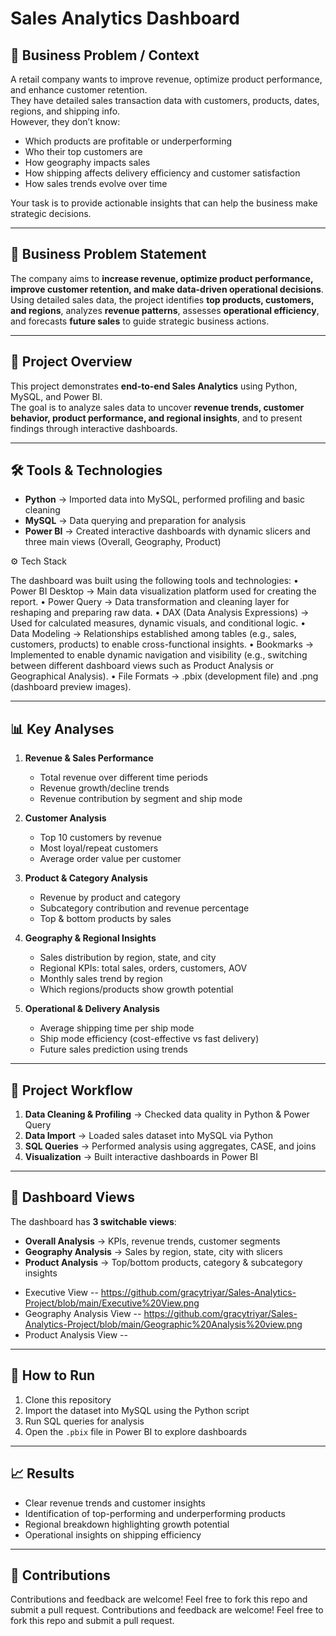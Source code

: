 # Sales Analytics Dashboard

## 🏢 Business Problem / Context
A retail company wants to improve revenue, optimize product performance, and enhance customer retention.  
They have detailed sales transaction data with customers, products, dates, regions, and shipping info.  
However, they don’t know:  
- Which products are profitable or underperforming  
- Who their top customers are  
- How geography impacts sales  
- How shipping affects delivery efficiency and customer satisfaction  
- How sales trends evolve over time  

Your task is to provide actionable insights that can help the business make strategic decisions.  

---

## 🎯 Business Problem Statement
The company aims to **increase revenue, optimize product performance, improve customer retention, and make data-driven operational decisions**.  
Using detailed sales data, the project identifies **top products, customers, and regions**, analyzes **revenue patterns**, assesses **operational efficiency**, and forecasts **future sales** to guide strategic business actions.  

---
## 📌 Project Overview
This project demonstrates **end-to-end Sales Analytics** using Python, MySQL, and Power BI.  
The goal is to analyze sales data to uncover **revenue trends, customer behavior, product performance, and regional insights**, and to present findings through interactive dashboards.

---

## 🛠️ Tools & Technologies
- **Python** → Imported data into MySQL, performed profiling and basic cleaning  
- **MySQL** → Data querying and preparation for analysis  
- **Power BI** → Created interactive dashboards with dynamic slicers and three main views (Overall, Geography, Product)  

⚙️ Tech Stack

The dashboard was built using the following tools and technologies:
	•	Power BI Desktop → Main data visualization platform used for creating the report.
	•	Power Query → Data transformation and cleaning layer for reshaping and preparing raw data.
	•	DAX (Data Analysis Expressions) → Used for calculated measures, dynamic visuals, and conditional logic.
	•	Data Modeling → Relationships established among tables (e.g., sales, customers, products) to enable cross-functional insights.
	•	Bookmarks → Implemented to enable dynamic navigation and visibility (e.g., switching between different dashboard views such as Product Analysis or Geographical Analysis).
	•	File Formats → .pbix (development file) and .png (dashboard preview images).
 
---

## 📊 Key Analyses
1. **Revenue & Sales Performance**  
   - Total revenue over different time periods  
   - Revenue growth/decline trends  
   - Revenue contribution by segment and ship mode  

2. **Customer Analysis**  
   - Top 10 customers by revenue  
   - Most loyal/repeat customers  
   - Average order value per customer  

3. **Product & Category Analysis**  
   - Revenue by product and category  
   - Subcategory contribution and revenue percentage  
   - Top & bottom products by sales  

4. **Geography & Regional Insights**  
   - Sales distribution by region, state, and city  
   - Regional KPIs: total sales, orders, customers, AOV  
   - Monthly sales trend by region  
   - Which regions/products show growth potential  

5. **Operational & Delivery Analysis**  
   - Average shipping time per ship mode  
   - Ship mode efficiency (cost-effective vs fast delivery)  
   - Future sales prediction using trends  

---

## 📂 Project Workflow
1. **Data Cleaning & Profiling** → Checked data quality in Python & Power Query  
2. **Data Import** → Loaded sales dataset into MySQL via Python  
3. **SQL Queries** → Performed analysis using aggregates, CASE, and joins  
4. **Visualization** → Built interactive dashboards in Power BI  

---

## 📸 Dashboard Views
The dashboard has **3 switchable views**:  
- **Overall Analysis** → KPIs, revenue trends, customer segments  
- **Geography Analysis** → Sales by region, state, city with slicers  
- **Product Analysis** → Top/bottom products, category & subcategory insights  

* Executive View -- https://github.com/gracytriyar/Sales-Analytics-Project/blob/main/Executive%20View.png
* Geography Analysis View -- https://github.com/gracytriyar/Sales-Analytics-Project/blob/main/Geographic%20Analysis%20view.png
* Product Analysis View -- 

---

## 🚀 How to Run
1. Clone this repository  
2. Import the dataset into MySQL using the Python script  
3. Run SQL queries for analysis  
4. Open the `.pbix` file in Power BI to explore dashboards  

---

## 📈 Results
- Clear revenue trends and customer insights  
- Identification of top-performing and underperforming products  
- Regional breakdown highlighting growth potential  
- Operational insights on shipping efficiency  

---

## 🤝 Contributions
Contributions and feedback are welcome! Feel free to fork this repo and submit a pull request.
Contributions and feedback are welcome! Feel free to fork this repo and submit a pull request.

